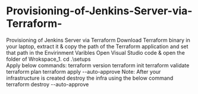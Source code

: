 # Provisioning-of-Jenkins-Server-via-Terraform-
Provisioning of Jenkins Server via Terraform 
Download Terraform binary in your laptop, extract it & copy the path of the Terraform application and set that path in the Envirinment Varibles
Open Visual Studio code & open the folder of Wrokspace_1.
cd .\setups\
Apply below commands:
terraform version
terraform init
terraform validate
terraform plan
terraform apply --auto-approve
Note: After your infrastructure is created destroy the infra using the below command
terraform destroy --auto-approve
